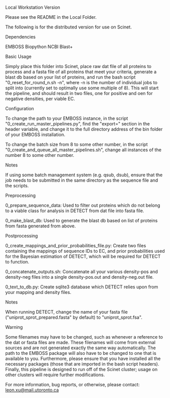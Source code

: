Local Workstation Version

Please see the README in the Local Folder.

The following is for the distributed version for use on Scinet.

Dependencies

EMBOSS
Biopython
NCBI Blast+

Basic Usage

Simply place this folder into Scinet, place raw dat file of all proteins to process and a fasta file of all proteins that meet your 
criteria, generate a blast db based on your list of proteins, and run the bash script "0_reset_for_round_n.sh -n", where -n is the number of 
individual jobs to split into (currently set to optimally use some multiple of 8). This will start the pipeline, and should result in two 
files, one for positive and oen for negative densities, per viable EC. 

Configuration

To change the path to your EMBOSS instance, in the script "0_create_run_master_pipelines.py", find the "export=" section in the header variable, and change it to the full directory address of the bin folder of your EMBOSS installation.

To change the batch size from 8 to some other number, in the script "0_create_and_queue_all_master_pipelines.sh", change all instances of the number 8 to some other number. 

Notes

If using some batch management system (e.g. qsub, dsub), ensure that the job needs to be submitted in the same directory as the sequence file and the scripts.

Preprocessing

0_prepare_sequence_data: Used to filter out proteins which do not belong to a viable class for analysis in DETECT from dat file into fasta 
file.

0_make_blast_db: Used to generate the blast db based on list of proteins from fasta generated from above. 

Postprocessing

0_create_mappings_and_prior_probabilities_file.py: Create two files containing the mappings of sequence IDs to EC, and prior probabilities 
used for the Bayesian estimation of DETECT, which will be required for DETECT to function.

0_concatenate_outputs.sh: Concatenate all your various density-pos and density-neg files into a single density-pos.out and density-neg.out file.

0_text_to_db.py: Create sqlite3 database which DETECT relies upon from your mapping and density files.

Notes

When running DETECT, change the name of your fasta file ("uniprot_sprot_prepared.fasta" by default) to "uniprot_sprot.fsa".

Warning

Some filenames may have to be changed, such as whenever a reference to the dat or fasta files are made. These filenames will come from 
external sources and are not generated exactly the same way automatically. The path to the EMBOSS package will also have to be changed to 
one that is available to you. Furthermore, please ensure that you have installed all the necessary packages (those that are imported in 
the bash script headers). Finally, this pipeline is designed to run off of the Scinet cluster; usage on other clusters will require further
modifications.

For more information, bug reports, or otherwise, please contact: leon.xu@mail.utoronto.ca
